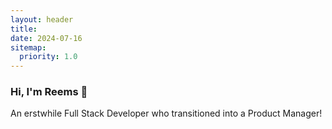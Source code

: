 ```yaml
---
layout: header
title: 
date: 2024-07-16 
sitemap:
  priority: 1.0
---
```

### Hi, I'm Reems 👋

An erstwhile Full Stack Developer who transitioned into a Product Manager!
